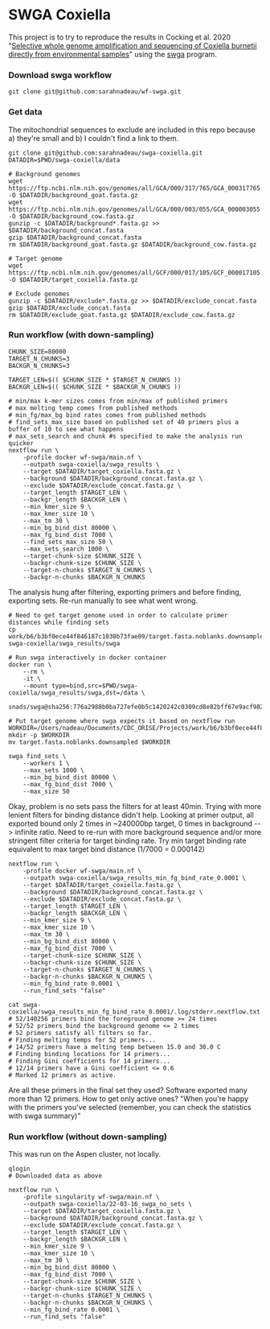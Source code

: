 # SWGA Coxiella

This project is to try to reproduce the results in Cocking et al. 2020 "[Selective whole genome amplification and sequencing of Coxiella burnetii directly from environmental samples](https://doi.org/10.1016/j.ygeno.2019.10.022)" using the [swga](https://github.com/eclarke/swga) program.

### Download swga workflow
```
git clone git@github.com:sarahnadeau/wf-swga.git
```

### Get data
The mitochondrial sequences to exclude are included in this repo because a) they're small and b) I couldn't find a link to them.
```
git clone git@github.com:sarahnadeau/swga-coxiella.git
DATADIR=$PWD/swga-coxiella/data

# Background genomes
wget https://ftp.ncbi.nlm.nih.gov/genomes/all/GCA/000/317/765/GCA_000317765.1_CHIR_1.0/GCA_000317765.1_CHIR_1.0_genomic.fna.gz -O $DATADIR/background_goat.fasta.gz
wget https://ftp.ncbi.nlm.nih.gov/genomes/all/GCA/000/003/055/GCA_000003055.5_Bos_taurus_UMD_3.1.1/GCA_000003055.5_Bos_taurus_UMD_3.1.1_genomic.fna.gz -O $DATADIR/background_cow.fasta.gz
gunzip -c $DATADIR/background*.fasta.gz >> $DATADIR/background_concat.fasta
gzip $DATADIR/background_concat.fasta
rm $DATADIR/background_goat.fasta.gz $DATADIR/background_cow.fasta.gz

# Target genome
wget https://ftp.ncbi.nlm.nih.gov/genomes/all/GCF/000/017/105/GCF_000017105.1_ASM1710v1/GCF_000017105.1_ASM1710v1_genomic.fna.gz -O $DATADIR/target_coxiella.fasta.gz

# Exclude genomes
gunzip -c $DATADIR/exclude*.fasta.gz >> $DATADIR/exclude_concat.fasta
gzip $DATADIR/exclude_concat.fasta
rm $DATADIR/exclude_goat.fasta.gz $DATADIR/exclude_cow.fasta.gz
```

### Run workflow (with down-sampling)
```
CHUNK_SIZE=80000
TARGET_N_CHUNKS=3
BACKGR_N_CHUNKS=3

TARGET_LEN=$(( $CHUNK_SIZE * $TARGET_N_CHUNKS ))
BACKGR_LEN=$(( $CHUNK_SIZE * $BACKGR_N_CHUNKS ))

# min/max k-mer sizes comes from min/max of published primers
# max melting temp comes from published methods
# min_fg/max_bg bind rates comes from published methods
# find_sets_max_size based on published set of 40 primers plus a buffer of 10 to see what happens
# max_sets_search and chunk #s specified to make the analysis run quicker 
nextflow run \
    -profile docker wf-swga/main.nf \
    --outpath swga-coxiella/swga_results \
    --target $DATADIR/target_coxiella.fasta.gz \
    --background $DATADIR/background_concat.fasta.gz \
    --exclude $DATADIR/exclude_concat.fasta.gz \
    --target_length $TARGET_LEN \
    --backgr_length $BACKGR_LEN \
    --min_kmer_size 9 \
    --max_kmer_size 10 \
    --max_tm 30 \
    --min_bg_bind_dist 80000 \
    --max_fg_bind_dist 7000 \
    --find_sets_max_size 50 \
    --max_sets_search 1000 \
    --target-chunk-size $CHUNK_SIZE \
	--backgr-chunk-size $CHUNK_SIZE \
	--target-n-chunks $TARGET_N_CHUNKS \
	--backgr-n-chunks $BACKGR_N_CHUNKS
```
The analysis hung after filtering, exporting primers and before finding, exporting sets.
Re-run manually to see what went wrong.
```
# Need to get target genome used in order to calculate primer distances while finding sets
cp work/b6/b3bf0ece44f846187c1030b73fae09/target.fasta.noblanks.downsampled swga-coxiella/swga_results/swga

# Run swga interactively in docker container
docker run \
    --rm \
    -it \
    --mount type=bind,src=$PWD/swga-coxiella/swga_results/swga,dst=/data \
    snads/swga@sha256:776a2988b0ba727efe0b5c1420242c0309cd8e82bff67e9acf98215bf9f1f418
    
# Put target genome where swga expects it based on nextflow run
WORKDIR=/Users/nadeau/Documents/CDC_ORISE/Projects/work/b6/b3bf0ece44f846187c1030b73fae09
mkdir -p $WORKDIR
mv target.fasta.noblanks.downsampled $WORKDIR

swga find_sets \
    --workers 1 \
    --max_sets 1000 \
    --min_bg_bind_dist 80000 \
    --max_fg_bind_dist 7000 \
    --max_size 50
```
Okay, problem is no sets pass the filters for at least 40min.
Trying with more lenient filters for binding distance didn't help.
Looking at primer output, all exported bound only 2 times in ~240000bp target, 0 times in background --> infinite ratio.
Need to re-run with more background sequence and/or more stringent filter criteria for target binding rate.
Try min target binding rate equivalent to max target bind distance (1/7000 = 0.000142)
```
nextflow run \
    -profile docker wf-swga/main.nf \
    --outpath swga-coxiella/swga_results_min_fg_bind_rate_0.0001 \
    --target $DATADIR/target_coxiella.fasta.gz \
    --background $DATADIR/background_concat.fasta.gz \
    --exclude $DATADIR/exclude_concat.fasta.gz \
    --target_length $TARGET_LEN \
    --backgr_length $BACKGR_LEN \
    --min_kmer_size 9 \
    --max_kmer_size 10 \
    --max_tm 30 \
    --min_bg_bind_dist 80000 \
    --max_fg_bind_dist 7000 \
    --target-chunk-size $CHUNK_SIZE \
	--backgr-chunk-size $CHUNK_SIZE \
	--target-n-chunks $TARGET_N_CHUNKS \
	--backgr-n-chunks $BACKGR_N_CHUNKS \
	--min_fg_bind_rate 0.0001 \
	--run_find_sets "false"
	
cat swga-coxiella/swga_results_min_fg_bind_rate_0.0001/.log/stderr.nextflow.txt
# 52/140256 primers bind the foreground genome >= 24 times
# 52/52 primers bind the background genome <= 2 times
# 52 primers satisfy all filters so far.
# Finding melting temps for 52 primers...
# 14/52 primers have a melting temp between 15.0 and 30.0 C
# Finding binding locations for 14 primers...
# Finding Gini coefficients for 14 primers...
# 12/14 primers have a Gini coefficient <= 0.6
# Marked 12 primers as active.
```
Are all these primers in the final set they used?
Software exported many more than 12 primers. How to get only active ones?
"When you're happy with the primers you've selected (remember, you can check the statistics with swga summary)"

### Run workflow (without down-sampling)
This was run on the Aspen cluster, not locally.
```
qlogin
# Downloaded data as above

nextflow run \
    -profile singularity wf-swga/main.nf \
    --outpath swga-coxiella/22-03-16_swga_no_sets \
    --target $DATADIR/target_coxiella.fasta.gz \
    --background $DATADIR/background_concat.fasta.gz \
    --exclude $DATADIR/exclude_concat.fasta.gz \
    --target_length $TARGET_LEN \
    --backgr_length $BACKGR_LEN \
    --min_kmer_size 9 \
    --max_kmer_size 10 \
    --max_tm 30 \
    --min_bg_bind_dist 80000 \
    --max_fg_bind_dist 7000 \
    --target-chunk-size $CHUNK_SIZE \
	--backgr-chunk-size $CHUNK_SIZE \
	--target-n-chunks $TARGET_N_CHUNKS \
	--backgr-n-chunks $BACKGR_N_CHUNKS \
	--min_fg_bind_rate 0.0001 \
	--run_find_sets "false"
```
